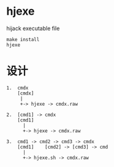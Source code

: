 # hjexe
hijack executable file

``` shell 
make install
hjexe
```

# 设计
```  
1.  cmdx
    [cmdx]    
     |          
     +-> hjexe -> cmdx.raw

2.  [cmd1] -> cmdx
    [cmd1]     
      |       
      +-> hjexe -> cmdx.raw

3.  cmd1 -> cmd2 -> cmd3 -> cmdx
    [cmd1]    [cmd2] -> [cmd3] -> cmd
      |       
      +-> hjexe.sh -> cmdx.raw
```

